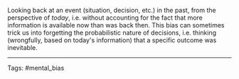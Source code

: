 Looking back at an event (situation, decision, etc.) in the past, from the perspective of  _today_, i.e. without accounting for the fact that more information is available now than was back then.
This bias can sometimes trick us into forgetting the probabilistic nature of decisions, i.e. thinking (wrongfully, based on today's information) that a specific outcome was inevitable.

___________
Tags: #mental_bias 